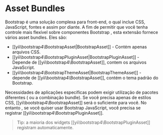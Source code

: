 Asset Bundles
=============

Bootstrap é uma solução complexa para front-end, o qual inclue CSS, JavaScript, fontes e assim por diante.
A fim de permitir que você tenha controle mais flexível sobre componentes Bootstrap , esta extensão fornece vários asset bundles. Eles são:

- [[yii\bootstrap4\BootstrapAsset|BootstrapAsset]] - Contém apenas arquivos CSS.
- [[yii\bootstrap4\BootstrapPluginAsset|BootstrapPluginAsset]] - Depende de [[yii\bootstrap4\BootstrapAsset]], contem os arquivos JavaScript.
- [[yii\bootstrap4\BootstrapThemeAsset|BootstrapThemeAsset]] - depende de [[yii\bootstrap4\BootstrapAsset]], contém o tema padrão do Bootstrap.

Necessidades de aplicações específicas podem exigir utilização de pacotes diferentes ( ou a combinação bundle).
Se você precisa apenas de estilos CSS, [[yii\bootstrap4\BootstrapAsset]] será o suficiente para você. No entanto , se
você quiser usar Bootstrap JavaScript, você precisa se registrar [[yii\bootstrap4\BootstrapPluginAsset]].

> Tip: a maioria dos widgets [[yii\bootstrap4\BootstrapPluginAsset]] registram automaticamente.

